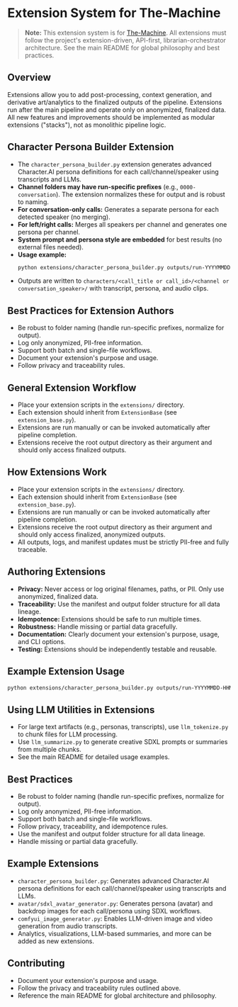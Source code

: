 # Extension System for The-Machine

> **Note:** This extension system is for [The-Machine](https://github.com/akspa0/The-Machine). All extensions must follow the project's extension-driven, API-first, librarian-orchestrator architecture. See the main README for global philosophy and best practices.

## Overview
Extensions allow you to add post-processing, context generation, and derivative art/analytics to the finalized outputs of the pipeline. Extensions run after the main pipeline and operate only on anonymized, finalized data. All new features and improvements should be implemented as modular extensions ("stacks"), not as monolithic pipeline logic.

## Character Persona Builder Extension

- The `character_persona_builder.py` extension generates advanced Character.AI persona definitions for each call/channel/speaker using transcripts and LLMs.
- **Channel folders may have run-specific prefixes** (e.g., `0000-conversation`). The extension normalizes these for output and is robust to naming.
- **For conversation-only calls:** Generates a separate persona for each detected speaker (no merging).
- **For left/right calls:** Merges all speakers per channel and generates one persona per channel.
- **System prompt and persona style are embedded** for best results (no external files needed).
- **Usage example:**
  ```sh
  python extensions/character_persona_builder.py outputs/run-YYYYMMDD-HHMMSS --llm-config workflows/llm_tasks.json
  ```
- Outputs are written to `characters/<call_title or call_id>/<channel or conversation_speaker>/` with transcript, persona, and audio clips.

## Best Practices for Extension Authors
- Be robust to folder naming (handle run-specific prefixes, normalize for output).
- Log only anonymized, PII-free information.
- Support both batch and single-file workflows.
- Document your extension's purpose and usage.
- Follow privacy and traceability rules.

## General Extension Workflow
- Place your extension scripts in the `extensions/` directory.
- Each extension should inherit from `ExtensionBase` (see `extension_base.py`).
- Extensions are run manually or can be invoked automatically after pipeline completion.
- Extensions receive the root output directory as their argument and should only access finalized outputs.

## How Extensions Work
- Place your extension scripts in the `extensions/` directory.
- Each extension should inherit from `ExtensionBase` (see `extension_base.py`).
- Extensions are run manually or can be invoked automatically after pipeline completion.
- Extensions receive the root output directory as their argument and should only access finalized, anonymized outputs.
- All outputs, logs, and manifest updates must be strictly PII-free and fully traceable.

## Authoring Extensions
- **Privacy:** Never access or log original filenames, paths, or PII. Only use anonymized, finalized data.
- **Traceability:** Use the manifest and output folder structure for all data lineage.
- **Idempotence:** Extensions should be safe to run multiple times.
- **Robustness:** Handle missing or partial data gracefully.
- **Documentation:** Clearly document your extension's purpose, usage, and CLI options.
- **Testing:** Extensions should be independently testable and reusable.

## Example Extension Usage
```sh
python extensions/character_persona_builder.py outputs/run-YYYYMMDD-HHMMSS --llm-config workflows/llm_tasks.json
```

## Using LLM Utilities in Extensions
- For large text artifacts (e.g., personas, transcripts), use `llm_tokenize.py` to chunk files for LLM processing.
- Use `llm_summarize.py` to generate creative SDXL prompts or summaries from multiple chunks.
- See the main README for detailed usage examples.

## Best Practices
- Be robust to folder naming (handle run-specific prefixes, normalize for output).
- Log only anonymized, PII-free information.
- Support both batch and single-file workflows.
- Follow privacy, traceability, and idempotence rules.
- Use the manifest and output folder structure for all data lineage.
- Handle missing or partial data gracefully.

## Example Extensions
- `character_persona_builder.py`: Generates advanced Character.AI persona definitions for each call/channel/speaker using transcripts and LLMs.
- `avatar/sdxl_avatar_generator.py`: Generates persona (avatar) and backdrop images for each call/persona using SDXL workflows.
- `comfyui_image_generator.py`: Enables LLM-driven image and video generation from audio transcripts.
- Analytics, visualizations, LLM-based summaries, and more can be added as new extensions.

## Contributing
- Document your extension's purpose and usage.
- Follow the privacy and traceability rules outlined above.
- Reference the main README for global architecture and philosophy. 